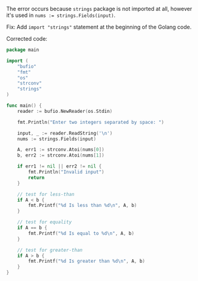 The error occurs because `strings` package is not imported at all, however it's used in `nums := strings.Fields(input)`.

Fix: Add `import "strings"` statement at the beginning of the Golang code.

Corrected code:

```go
package main

import (
	"bufio"
	"fmt"
	"os"
	"strconv"
    "strings"
)

func main() {
	reader := bufio.NewReader(os.Stdin)

	fmt.Println("Enter two integers separated by space: ")

	input, _ := reader.ReadString('\n')
	nums := strings.Fields(input)

	A, err1 := strconv.Atoi(nums[0])
	b, err2 := strconv.Atoi(nums[1])

	if err1 != nil || err2 != nil {
		fmt.Println("Invalid input")
		return
	}

	// test for less-than
	if A < b {
		fmt.Printf("%d Is less than %d\n", A, b)
	}

	// test for equality
	if A == b {
		fmt.Printf("%d Is equal to %d\n", A, b)
	}

	// test for greater-than
	if A > b {
		fmt.Printf("%d Is greater than %d\n", A, b)
	}
}

```

